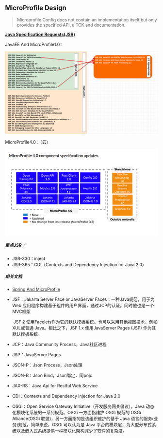## MicroProfile Design



> Microprofile Config does not contain an implementation itself but only provides the specified API, a TCK and documentation.



**[Java Specification Requests(JSR)](https://jcp.org/en/jsr/all)**

JavaEE And MicroProfile1.0：

<img src="assets/ksnip_20210324-153010-1024x548.png" alt="microprofile1-spec"  />



MicroProfile4.0：（云）

![microprofile4-spec](assets/ksnip_20210324-162039.png)

##### 重点JSR：

- JSR-330：inject
- JSR-365：CDI（Contexts and Dependency Injection for Java 2.0）



##### 相关文档

- [Spring And MicroProfile](https://www.eclipse.org/community/eclipse_newsletter/2019/september/microprofile.php)

- JSF：Jakarta Server Face or JavaServer Faces：一种Java规范，用于为Web 应用程序构建基于组件的用户界面，通过JCP的认证。同时他也是一个MVC框架

  ​		JSF 2 使用Facelets作为它的默认模板系统。也可以采用其他视图技术，例如XUL或普通 Java。相比之下，JSF 1.x 使用JavaServer Pages (JSP) 作为其默认模板系统。

- JCP：Java Community Process，Java社区进程

- JSP：JavaServer Pages

- JSON-P：Json Process，Json处理

- JSON-B：Json Bind，Json绑定，同pojo

- JAX-RS：Java Api for Restful Web Service

- CDI：Contexts and Dependency Injection for Java 2.0

- OSGi：Open Service Gateway Initiative（开发服务网关倡议），Java 动态化模块化系统的一系列规范。OSGi 一方面指维护 OSGi 规范的 OSGi Alliance(OSGi 联盟)，另一方面指的是该组织维护的基于 Java 语言的服务(业务)规范。简单来说，OSGi 可以认为是 Java 平台的模块层，为大型分布式系统以及嵌入式系统提供一种模块化架构减少了软件的复杂度。

